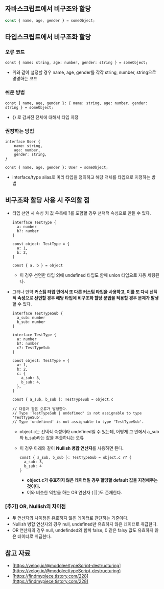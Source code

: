 ## 자바스크립트에서 비구조와 할당

```jsx
const { name, age, gender } = someObject;
```

## 타입스크립트에서 비구조화 할당

### 오류 코드

```tsx
const { name: string, age: number, gender: string } = someObject;
```

- 위와 같이 설정할 경우 name, age, gender를 각각 string, number, string으로 명명하는 코드

### 쉬운 방법

```tsx
const { name, age, gender }: { name: string, age: number, gender: string } = someObject;
```

- {} 로 감싸진 전체에 대해서 타입 지정

### 권장하는 방법

```tsx
interface User {
	name: string,
	age: number,
	gender: string,
}

const { name, age, gender }: User = someObject;
```

- interface/type alias로 미리 타입을 정의하고 해당 객체를 타입으로 지정하는 방법

## 비구조화 할당 사용 시 주의할 점

- 타입 선언 시 속성 키 값 우측에 ?를 포함할 경우 선택적 속성으로 만들 수 있다.
    
    ```tsx
    interface TestType {
      a: number
      b?: number
    }
    
    const object: TestType = {
      a: 1,
      b: 2,
    }
    
    const { a, b } = object
    ```
    
    - 이 경우 선언한 타입 외에 undefined 타입도 함께 union 타입으로 자동 세팅된다.
- 그러나 만약 **커스텀 타입 안에서 또 다른 커스텀 타입을 사용하고, 이를 또 다시 선택적 속성으로 선언할 경우 해당 타입에 비구조화 할당 문법을 적용할 경우 문제가 발생**할 수 있다.
    
    ```tsx
    interface TestTypeSub {
      a_sub: number
      b_sub: number
    }
    
    interface TestType {
      a: number
      b?: number
      c?: TestTypeSub
    }
    
    const object: TestType = {
      a: 1,
      b: 2,
      c: {
        a_sub: 3,
        b_sub: 4,
      },
    }
    
    const { a_sub, b_sub }: TestTypeSub = object.c
    
    // 다음과 같은 오류가 발생한다.
    // Type 'TestTypeSub | undefined' is not assignable to type 'TestTypeSub'.
    // Type 'undefined' is not assignable to type 'TestTypeSub'.
    ```
    
    - object.c는 선택적 속성이라 undefined일 수 있는데, 어떻게 그 안에서 a_sub와 b_sub라는 값을 추출하냐는 오류
    - 이 경우 아래와 같이 **Nullish 병합 연산자**를 사용하면 된다.
        
        ```tsx
        const { a_sub, b_sub }: TestTypeSub = object.c ?? {
          a_sub: 3,
          b_sub: 4
        }
        ```
        
        - **object.c가 유효하지 않은 데이터일 경우 할당할 default 값을 지정해주는 것이다.**
        - 이와 비슷한 역할을 하는 OR 연산자 ( || )도 존재한다.

### [추가] OR, Nullish의 차이점

- 두 연산자의 차이점은 유효하지 않은 데이터로 판단하는 기준이다.
- Nullish 병합 연산자의 경우 null, undefined만 유효하지 않은 데이터로 취급한다.
- OR 연산자의 경우 null, undefinded와 함께 false, 0 같은 falsy 값도 유효하지 않은 데이터로 취급한다.

## 참고 자료

- [https://velog.io/@modolee/typeScript-destructuring](https://velog.io/@modolee/typeScript-destructuring)
- [https://findmypiece.tistory.com/228](https://findmypiece.tistory.com/228)